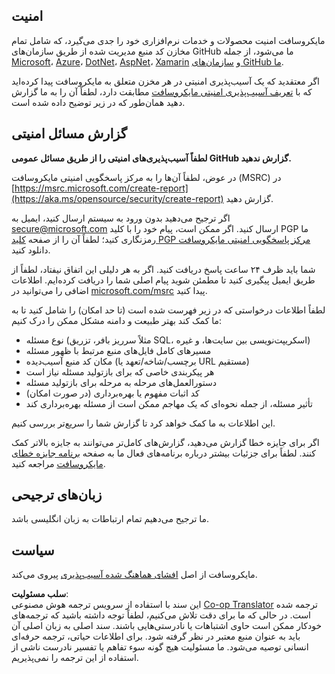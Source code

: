 <!--
CO_OP_TRANSLATOR_METADATA:
{
  "original_hash": "2d33a71bed73d6daee78e2d473ece975",
  "translation_date": "2025-05-19T12:09:04+00:00",
  "source_file": "SECURITY.md",
  "language_code": "fa"
}
-->
## امنیت

مایکروسافت امنیت محصولات و خدمات نرم‌افزاری خود را جدی می‌گیرد، که شامل تمام مخازن کد منبع مدیریت شده از طریق سازمان‌های GitHub ما می‌شود، از جمله [Microsoft](https://github.com/microsoft)، [Azure](https://github.com/Azure)، [DotNet](https://github.com/dotnet)، [AspNet](https://github.com/aspnet)، [Xamarin](https://github.com/xamarin) و [سازمان‌های GitHub ما](https://opensource.microsoft.com/).

اگر معتقدید که یک آسیب‌پذیری امنیتی در هر مخزن متعلق به مایکروسافت پیدا کرده‌اید که با [تعریف آسیب‌پذیری امنیتی مایکروسافت](https://aka.ms/opensource/security/definition) مطابقت دارد، لطفاً آن را به ما گزارش دهید همان‌طور که در زیر توضیح داده شده است.

## گزارش مسائل امنیتی

**لطفاً آسیب‌پذیری‌های امنیتی را از طریق مسائل عمومی GitHub گزارش ندهید.**

در عوض، لطفاً آن‌ها را به مرکز پاسخگویی امنیتی مایکروسافت (MSRC) در [https://msrc.microsoft.com/create-report](https://aka.ms/opensource/security/create-report) گزارش دهید.

اگر ترجیح می‌دهید بدون ورود به سیستم ارسال کنید، ایمیل به [secure@microsoft.com](mailto:secure@microsoft.com) ارسال کنید. اگر ممکن است، پیام خود را با کلید PGP ما رمزنگاری کنید؛ لطفاً آن را از صفحه [کلید PGP مرکز پاسخگویی امنیتی مایکروسافت](https://aka.ms/opensource/security/pgpkey) دانلود کنید.

شما باید ظرف ۲۴ ساعت پاسخ دریافت کنید. اگر به هر دلیلی این اتفاق نیفتاد، لطفاً از طریق ایمیل پیگیری کنید تا مطمئن شوید پیام اصلی شما را دریافت کرده‌ایم. اطلاعات اضافی را می‌توانید در [microsoft.com/msrc](https://aka.ms/opensource/security/msrc) پیدا کنید.

لطفاً اطلاعات درخواستی که در زیر فهرست شده است (تا حد امکان) را شامل کنید تا به ما کمک کند بهتر طبیعت و دامنه مشکل ممکن را درک کنیم:

  * نوع مسئله (مثلاً سرریز بافر، تزریق SQL، اسکریپت‌نویسی بین سایت‌ها، و غیره)
  * مسیرهای کامل فایل‌های منبع مرتبط با ظهور مسئله
  * مکان کد منبع آسیب‌دیده (برچسب/شاخه/تعهد یا URL مستقیم)
  * هر پیکربندی خاصی که برای بازتولید مسئله نیاز است
  * دستورالعمل‌های مرحله به مرحله برای بازتولید مسئله
  * کد اثبات مفهوم یا بهره‌برداری (در صورت امکان)
  * تأثیر مسئله، از جمله نحوه‌ای که یک مهاجم ممکن است از مسئله بهره‌برداری کند

این اطلاعات به ما کمک خواهد کرد تا گزارش شما را سریع‌تر بررسی کنیم.

اگر برای جایزه خطا گزارش می‌دهید، گزارش‌های کامل‌تر می‌توانند به جایزه بالاتر کمک کنند. لطفاً برای جزئیات بیشتر درباره برنامه‌های فعال ما به صفحه [برنامه جایزه خطای مایکروسافت](https://aka.ms/opensource/security/bounty) مراجعه کنید.

## زبان‌های ترجیحی

ما ترجیح می‌دهیم تمام ارتباطات به زبان انگلیسی باشد.

## سیاست

مایکروسافت از اصل [افشای هماهنگ شده آسیب‌پذیری](https://aka.ms/opensource/security/cvd) پیروی می‌کند.

**سلب مسئولیت**:  
این سند با استفاده از سرویس ترجمه هوش مصنوعی [Co-op Translator](https://github.com/Azure/co-op-translator) ترجمه شده است. در حالی که ما برای دقت تلاش می‌کنیم، لطفاً توجه داشته باشید که ترجمه‌های خودکار ممکن است حاوی اشتباهات یا نادرستی‌هایی باشند. سند اصلی به زبان اصلی آن باید به عنوان منبع معتبر در نظر گرفته شود. برای اطلاعات حیاتی، ترجمه حرفه‌ای انسانی توصیه می‌شود. ما مسئولیت هیچ گونه سوء تفاهم یا تفسیر نادرست ناشی از استفاده از این ترجمه را نمی‌پذیریم.